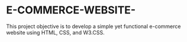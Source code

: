 # E-COMMERCE-WEBSITE-
This project objective is to develop a simple yet functional e-commerce website using  HTML, CSS, and W3.CSS. 
